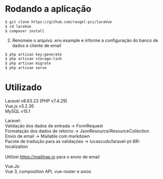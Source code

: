 # Rodando a aplicação

```bash
$ git clone https://github.com/rangel-pci/laraVue
$ cd laraVue
$ composer install
```
2. Renomeie o arquivo .env.example e informe a configuração do banco de dados e cliente de email
```bash
$ php artisan key:generate
$ php artisan storage:link
$ php artisan migrate
$ php artisan serve
```

# Utilizado
Laravel v8.83.23 (PHP v7.4.29)<br>
Vue.js v3.2.36<br>
MySQL v15.1

Laravel:<br>
Validação dos dados de entrada -> FormRequest<br>
Formatação dos dados de retorno -> JsonResource/ResourceCollection<br>
Envio de email -> Mailable com markdown<br>
Pacote de tradução para as validações -> lucascudo/laravel-pt-BR-localization<br>
<br>
Utilizei https://mailtrap.io para o envio de email

Vue.Js:<br>
Vue 3, composition API, vue-router e axios
